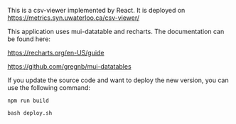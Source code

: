 This is a csv-viewer implemented by React. It is deployed on https://metrics.syn.uwaterloo.ca/csv-viewer/

This application uses mui-datatable and recharts. The documentation can be found here:

https://recharts.org/en-US/guide

https://github.com/gregnb/mui-datatables

If you update the source code and want to deploy the new version, you can use the following command:

`npm run build`

`bash deploy.sh`


